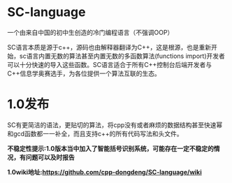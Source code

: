 # SC-language
一个由来自中国的初中生创造的冷门编程语言（不强调OOP）

SC语言本质是源于c++，源码也由解释器翻译为C++，这是根源，也是重新开始，sc语言内置无数的算法甚至内置无数的多函数算法(functions import)开发者可以十分快速的导入这些函数。SC语言适合于所有C++控制台后端开发者与C++信息学奥赛选手，为各位提供一个算法互联的生态。

# 1.0发布

SC有更简洁的语法，更贴切的算法，将cpp没有或者麻烦的数据结构甚至快速幂和gcd函数都一一补全，而且支持c++的所有代码写法和头文件。

**不稳定性提示:1.0版本当中加入了智能括号识别系统，可能存在一定不稳定的情况，有问题可以及时报告**

**1.0wiki地址:https://github.com/cpp-dongdeng/SC-language/wiki**
